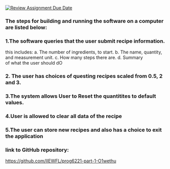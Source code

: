 [![Review Assignment Due Date](https://classroom.github.com/assets/deadline-readme-button-24ddc0f5d75046c5622901739e7c5dd533143b0c8e959d652212380cedb1ea36.svg)](https://classroom.github.com/a/Oa99dRjC)
### The steps for building and running the software on a computer are listed below:

### 1.The software queries that the user submit recipe information.
this includes: 
a. The number of ingredients, to start.
b. The name, quantity, and measurement unit. 
c. How many steps there are.
d. Summary of what the user should dO

### 2. The user has choices of questing recipes scaled from 0.5, 2 and 3.

### 3.The system allows User to Reset the quantitites to default values.

### 4.User is allowed to clear all data of the recipe

### 5.The user can store new recipes and also has a choice to exit the application

### link to GitHub repository:
https://github.com/IIEWFL/prog6221-part-1-O1wethu
